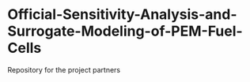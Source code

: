 # Official-Sensitivity-Analysis-and-Surrogate-Modeling-of-PEM-Fuel-Cells
Repository for the project partners
